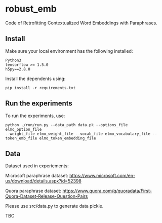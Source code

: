 # robust_emb
Code of Retrofitting Contextualized Word Embeddings with Paraphrases. 

## Install
Make sure your local environment has the following installed:

    Python3
    tensorflow >= 1.5.0
    h5py==2.8.0
    
Install the dependents using:

    pip install -r requirements.txt

## Run the experiments
To run the experiments, use:

    python ./run/run.py --data_path data.pk --options_file elmo_option_file 
    --weight_file elmo_weight_file --vocab_file elmo_vocabulary_file --token_emb_file elmo_token_embedding_file
   

## Data
Dataset used in experiements:

Microsoft paraphrase dataset: https://www.microsoft.com/en-us/download/details.aspx?id=52398

Quora paraphrase dataset: https://www.quora.com/q/quoradata/First-Quora-Dataset-Release-Question-Pairs

Please use src/data.py to generate data pickle.

TBC
